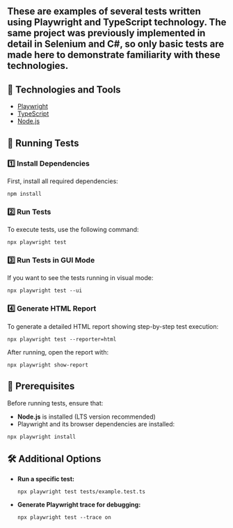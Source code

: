 <h2>These are examples of several tests written using Playwright and TypeScript technology. 
  The same project was previously implemented in detail in Selenium and C#, 
  so only basic tests are made here to demonstrate familiarity with these technologies.</h2>

<h2>📌 Technologies and Tools</h2>
<ul>
    <li><a href="https://playwright.dev/">Playwright</a></li>
    <li><a href="https://www.typescriptlang.org/">TypeScript</a></li>
    <li><a href="https://nodejs.org/">Node.js</a></li>
</ul>

<h2>🚀 Running Tests</h2>

<h3>1️⃣ Install Dependencies</h3>
<p>First, install all required dependencies:</p>
<pre><code>npm install</code></pre>

<h3>2️⃣ Run Tests</h3>
<p>To execute tests, use the following command:</p>
<pre><code>npx playwright test</code></pre>

<h3>3️⃣ Run Tests in GUI Mode</h3>
<p>If you want to see the tests running in visual mode:</p>
<pre><code>npx playwright test --ui</code></pre>

<h3>4️⃣ Generate HTML Report</h3>
<p>To generate a detailed HTML report showing step-by-step test execution:</p>
<pre><code>npx playwright test --reporter=html</code></pre>
<p>After running, open the report with:</p>
<pre><code>npx playwright show-report</code></pre>

<h2>🔧 Prerequisites</h2>
<p>Before running tests, ensure that:</p>
<ul>
    <li><strong>Node.js</strong> is installed (LTS version recommended)</li>
    <li>Playwright and its browser dependencies are installed:</li>
</ul>
<pre><code>npx playwright install</code></pre>

<h2>🛠 Additional Options</h2>
<ul>
    <li><strong>Run a specific test:</strong></li>
    <pre><code>npx playwright test tests/example.test.ts</code></pre>
    <li><strong>Generate Playwright trace for debugging:</strong></li>
    <pre><code>npx playwright test --trace on</code></pre>
</ul>
